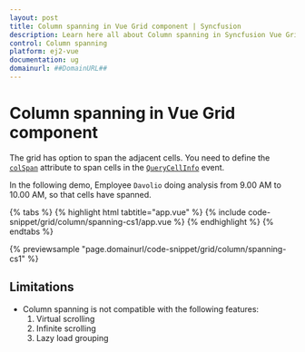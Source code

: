 ```yaml
---
layout: post
title: Column spanning in Vue Grid component | Syncfusion
description: Learn here all about Column spanning in Syncfusion Vue Grid component of Syncfusion Essential JS 2 and more.
control: Column spanning 
platform: ej2-vue
documentation: ug
domainurl: ##DomainURL##
---
```


# Column spanning in Vue Grid component

The grid has option to span the adjacent cells. You need to define the [`colSpan`](https://ej2.syncfusion.com/vue/documentation/api/grid/queryCellInfoEventArgs/#colspan) attribute to span cells in the [`QueryCellInfo`](https://ej2.syncfusion.com/vue/documentation/api/grid/queryCellInfoEventArgs/) event.

In the following demo, Employee `Davolio` doing analysis from 9.00 AM to 10.00 AM, so that cells have spanned.

{% tabs %}
{% highlight html tabtitle="app.vue" %}
{% include code-snippet/grid/column/spanning-cs1/app.vue %}
{% endhighlight %}
{% endtabs %}
        
{% previewsample "page.domainurl/code-snippet/grid/column/spanning-cs1" %}

## Limitations

* Column spanning is not compatible with the following features:
    1. Virtual scrolling
    2. Infinite scrolling
    3. Lazy load grouping